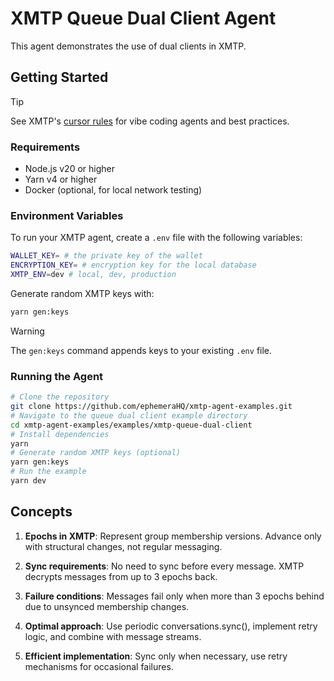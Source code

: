 # XMTP Queue Dual Client Agent

This agent demonstrates the use of dual clients in XMTP.

## Getting Started

> [!TIP]
> See XMTP's [cursor rules](/.cursor/README.md) for vibe coding agents and best practices.

### Requirements

- Node.js v20 or higher
- Yarn v4 or higher
- Docker (optional, for local network testing)

### Environment Variables

To run your XMTP agent, create a `.env` file with the following variables:

```bash
WALLET_KEY= # the private key of the wallet
ENCRYPTION_KEY= # encryption key for the local database
XMTP_ENV=dev # local, dev, production
```

Generate random XMTP keys with:

```bash
yarn gen:keys
```

> [!WARNING]
> The `gen:keys` command appends keys to your existing `.env` file.

### Running the Agent

```bash
# Clone the repository
git clone https://github.com/ephemeraHQ/xmtp-agent-examples.git
# Navigate to the queue dual client example directory
cd xmtp-agent-examples/examples/xmtp-queue-dual-client
# Install dependencies
yarn
# Generate random XMTP keys (optional)
yarn gen:keys
# Run the example
yarn dev
```

## Concepts

1. **Epochs in XMTP**: Represent group membership versions. Advance only with structural changes, not regular messaging.

2. **Sync requirements**: No need to sync before every message. XMTP decrypts messages from up to 3 epochs back.

3. **Failure conditions**: Messages fail only when more than 3 epochs behind due to unsynced membership changes.

4. **Optimal approach**: Use periodic conversations.sync(), implement retry logic, and combine with message streams.

5. **Efficient implementation**: Sync only when necessary, use retry mechanisms for occasional failures.

